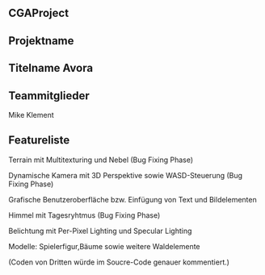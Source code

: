 CGAProject
----------
Projektname
-----------
Titelname Avora 
---------------

Teammitglieder
-------------
Mike Klement

Featureliste
------------

Terrain mit Multitexturing und Nebel (Bug Fixing Phase)

Dynamische Kamera mit 3D Perspektive sowie WASD-Steuerung (Bug Fixing Phase)

Grafische Benutzeroberfläche bzw. Einfügung von Text und Bildelementen

Himmel mit Tagesryhtmus (Bug Fixing Phase)

Belichtung mit Per-Pixel Lighting und Specular Lighting 

Modelle: Spielerfigur,Bäume sowie weitere Waldelemente

(Coden von Dritten würde im Soucre-Code genauer kommentiert.)



